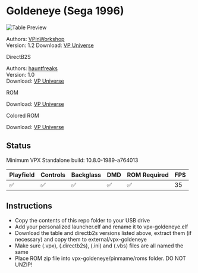 # Goldeneye (Sega 1996)

![Table Preview](https://vpuniverse.com/screenshots/monthly_2022_04/GoldenEye-Cab.png.4a69af68f8af966126fb4c6bc58ca4d4.png)

Authors: [VPinWorkshop](https://vpuniverse.com/profile/40692-vpinworkshop/)  
Version: 1.2 
Download: [VP Universe](https://vpuniverse.com/files/file/10040-goldeneye-sega-1996-vpw-mod/)

DirectB2S

Authors: [hauntfreaks](https://vpuniverse.com/profile/5216-hauntfreaks/)  
Version: 1.0  
Download: [VP Universe](https://vpuniverse.com/files/file/12928-goldeneye-sega-1996-b2s-with-full-dmd/)

ROM

Download: [VP Universe](https://vpuniverse.com/files/file/619-gldneyezip/)

Colored ROM

Download: [VP Universe](https://vpuniverse.com/files/file/22636-goldeneye-serum-colorization/)

## Status 

Minimum VPX Standalone build: 10.8.0-1989-a764013

| Playfield | Controls | Backglass | DMD | ROM Required | FPS | 
|-----------|----------|-----------|-----|--------------|-----|
| :white_check_mark: | :white_check_mark: | :white_check_mark: | :white_check_mark: | :white_check_mark: | 35 |

## Instructions

- Copy the contents of this repo folder to your USB drive
- Add your personalized launcher.elf and rename it to vpx-goldeneye.elf
- Download the table and directb2s versions listed above, extract them (if necessary) and copy them to external/vpx-goldeneye
- Make sure (.vpx), (.directb2s), (.ini) and (.vbs) files are all named the same
- Place ROM zip file into vpx-goldeneye/pinmame/roms folder. DO NOT UNZIP!
